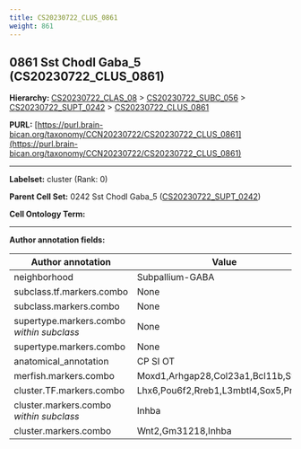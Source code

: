 ```yaml
---
title: CS20230722_CLUS_0861
weight: 861
---
```

## 0861 Sst Chodl Gaba_5 (CS20230722_CLUS_0861)
<b>Hierarchy: </b>
[CS20230722_CLAS_08](../CS20230722_CLAS_08) >
[CS20230722_SUBC_056](../CS20230722_SUBC_056) >
[CS20230722_SUPT_0242](../CS20230722_SUPT_0242) >
[CS20230722_CLUS_0861](../CS20230722_CLUS_0861)

**PURL:** [https://purl.brain-bican.org/taxonomy/CCN20230722/CS20230722_CLUS_0861](https://purl.brain-bican.org/taxonomy/CCN20230722/CS20230722_CLUS_0861)

---


**Labelset:** cluster (Rank: 0)

**Parent Cell Set:** 0242 Sst Chodl Gaba_5 ([CS20230722_SUPT_0242](../CS20230722_SUPT_0242))



**Cell Ontology Term:** 

[MARKER GENES.]: #


---

[TRANSFERRED ANNOTATIONS.]: #


[AUTHOR ANNOTATION FIELDS.]: #


**Author annotation fields:**

| Author annotation | Value |
|-------------------|-------|
|neighborhood|Subpallium-GABA|
|subclass.tf.markers.combo|None|
|subclass.markers.combo|None|
|supertype.markers.combo _within subclass_|None|
|supertype.markers.combo|None|
|anatomical_annotation|CP SI OT|
|merfish.markers.combo|Moxd1,Arhgap28,Col23a1,Bcl11b,Syt2|
|cluster.TF.markers.combo|Lhx6,Pou6f2,Rreb1,L3mbtl4,Sox5,Prdm5|
|cluster.markers.combo _within subclass_|Inhba|
|cluster.markers.combo|Wnt2,Gm31218,Inhba|
